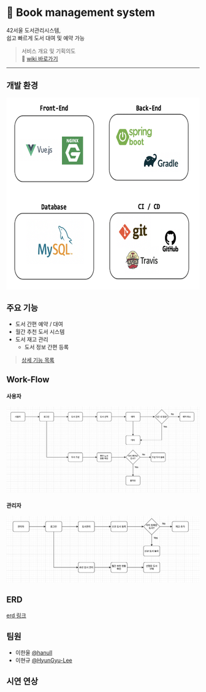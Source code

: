 # :blue_book: Book management system
42서울 도서관리시스템,    
쉽고 빠르게 도서 대여 및 예약 가능 

> 서비스 개요 및 기획의도  
:page_facing_up: [wiki 바로가기](https://github.com/hanull/book-management-system/wiki)


<hr>

## 개발 환경
<img src="https://github.com/hanull/book-management-system/blob/master/img/skills.png" width="750" height="500">

## 주요 기능
- 도서 간편 예약 / 대여
- 월간 추천 도서 시스템
- 도서 재고 관리
  - 도서 정보 간편 등록
> [상세 기능 목록](https://github.com/hanull/book-management-system/wiki/%EA%B8%B0%EB%8A%A5%EB%AA%A9%EB%A1%9D)

## Work-Flow
#### 사용자
<img src="https://github.com/hanull/book-management-system/blob/master/img/work-flow(user).png">
  
#### 관리자
<img src="https://github.com/hanull/book-management-system/blob/master/img/work-flow(manager).png">

## ERD
[erd 링크]()



## 팀원
- 이한울 <a href="https://github.com/hanull">@hanull</a> 
- 이현규 <a href="https://github.com/HyunGyu-Lee">@HyunGyu-Lee</a>

## 시연 연상
